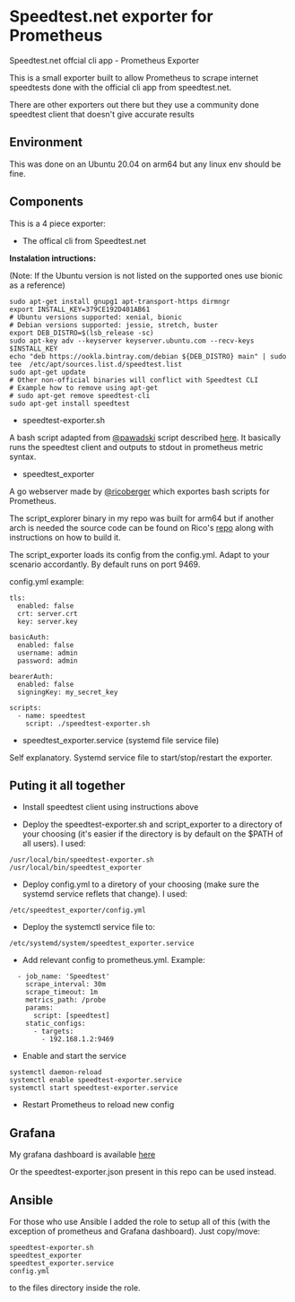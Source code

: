 # Speedtest.net exporter for Prometheus
Speedtest.net offcial cli app - Prometheus Exporter

This is a small exporter built to allow Prometheus to scrape internet speedtests done with the official cli app from speedtest.net.

There are other exporters out there but they use a community done speedtest client that doesn't give accurate results

## Environment

This was done on an Ubuntu 20.04 on arm64 but any linux env should be fine.

## Components

This is a 4 piece exporter:

- The offical cli from Speedtest.net

**Instalation intructions:**

(Note: If the Ubuntu version is not listed on the supported ones use bionic as a reference)

```
sudo apt-get install gnupg1 apt-transport-https dirmngr
export INSTALL_KEY=379CE192D401AB61
# Ubuntu versions supported: xenial, bionic
# Debian versions supported: jessie, stretch, buster
export DEB_DISTRO=$(lsb_release -sc)
sudo apt-key adv --keyserver keyserver.ubuntu.com --recv-keys $INSTALL_KEY
echo "deb https://ookla.bintray.com/debian ${DEB_DISTRO} main" | sudo tee  /etc/apt/sources.list.d/speedtest.list
sudo apt-get update
# Other non-official binaries will conflict with Speedtest CLI
# Example how to remove using apt-get
# sudo apt-get remove speedtest-cli
sudo apt-get install speedtest
```
- speedtest-exporter.sh

A bash script adapted from [@pawadski](https://gitlab.com/pawadski) script described [here](https://apawel.me/exporting-prometheus-metrics-with-bash-scripts/). It basically runs the speedtest client and outputs to stdout in prometheus metric syntax.

- speedtest_exporter

A go webserver made by [@ricoberger](https://github.com/ricoberger) which exportes bash scripts for Prometheus.

The script_explorer binary in my repo was built for arm64 but if another arch is needed the source code can be found on Rico's [repo](https://github.com/ricoberger/script_exporter) along with instructions on how to build it.

The script_exporter loads its config from the config.yml. Adapt to your scenario accordantly. By default runs on port 9469.

config.yml example:
```
tls:
  enabled: false
  crt: server.crt
  key: server.key

basicAuth:
  enabled: false
  username: admin
  password: admin

bearerAuth:
  enabled: false
  signingKey: my_secret_key

scripts:
  - name: speedtest
    script: ./speedtest-exporter.sh
```

- speedtest_exporter.service (systemd file service file)

Self explanatory. Systemd service file to start/stop/restart the exporter.

## Puting it all together

* Install speedtest client using instructions above

* Deploy the speedtest-exporter.sh and script_exporter to a directory of your choosing (it's easier if the directory is by default on the $PATH of all users). I used:
```
/usr/local/bin/speedtest-exporter.sh
/usr/local/bin/speedtest_exporter
```

* Deploy config.yml to a diretory of your choosing (make sure the systemd service reflets that change). I used:
```
/etc/speedtest_exporter/config.yml
```

* Deploy the systemctl service file to:
```
/etc/systemd/system/speedtest_exporter.service
```

* Add relevant config to prometheus.yml. Example:
```
  - job_name: 'Speedtest'
    scrape_interval: 30m
    scrape_timeout: 1m
    metrics_path: /probe
    params:
      script: [speedtest]
    static_configs:    
      - targets:
        - 192.168.1.2:9469
```

* Enable and start the service
```
systemctl daemon-reload
systemctl enable speedtest-exporter.service
systemctl start speedtest-exporter.service
```

* Restart Prometheus to reload new config

## Grafana

My grafana dashboard is available [here](https://grafana.com/grafana/dashboards/11988/)

Or the speedtest-exporter.json present in this repo can be used instead.

## Ansible

For those who use Ansible I added the role to setup all of this (with the exception of prometheus and Grafana dashboard). Just copy/move:
```
speedtest-exporter.sh
speedtest_exporter
speedtest_exporter.service
config.yml
```

to the files directory inside the role.

